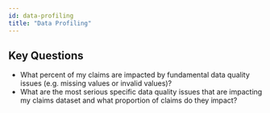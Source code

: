 ```yaml
---
id: data-profiling
title: "Data Profiling"
---
```



## Key Questions
- What percent of my claims are impacted by fundamental data quality issues (e.g. missing values or invalid values)?
- What are the most serious specific data quality issues that are impacting my claims dataset and what proportion of claims do they impact?